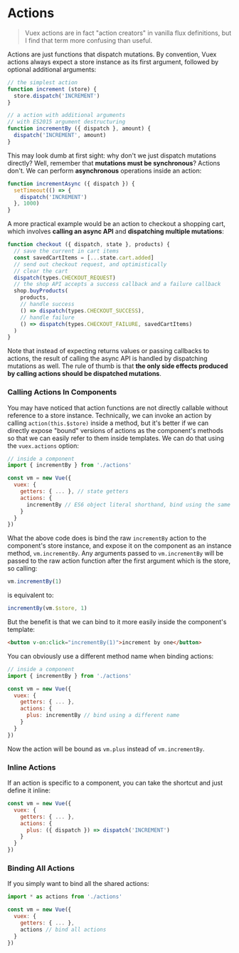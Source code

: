 # Actions

> Vuex actions are in fact "action creators" in vanilla flux definitions, but I find that term more confusing than useful.

Actions are just functions that dispatch mutations. By convention, Vuex actions always expect a store instance as its first argument, followed by optional additional arguments:

``` js
// the simplest action
function increment (store) {
  store.dispatch('INCREMENT')
}

// a action with additional arguments
// with ES2015 argument destructuring
function incrementBy ({ dispatch }, amount) {
  dispatch('INCREMENT', amount)
}
```

This may look dumb at first sight: why don't we just dispatch mutations directly? Well, remember that **mutations must be synchronous**? Actions don't. We can perform **asynchronous** operations inside an action:

``` js
function incrementAsync ({ dispatch }) {
  setTimeout(() => {
    dispatch('INCREMENT')
  }, 1000)
}
```

A more practical example would be an action to checkout a shopping cart, which involves **calling an async API** and **dispatching multiple mutations**:

``` js
function checkout ({ dispatch, state }, products) {
  // save the current in cart items
  const savedCartItems = [...state.cart.added]
  // send out checkout request, and optimistically
  // clear the cart
  dispatch(types.CHECKOUT_REQUEST)
  // the shop API accepts a success callback and a failure callback
  shop.buyProducts(
    products,
    // handle success
    () => dispatch(types.CHECKOUT_SUCCESS),
    // handle failure
    () => dispatch(types.CHECKOUT_FAILURE, savedCartItems)
  )
}
```

Note that instead of expecting returns values or passing callbacks to actions, the result of calling the async API is handled by dispatching mutations as well. The rule of thumb is that **the only side effects produced by calling actions should be dispatched mutations**.

### Calling Actions In Components

You may have noticed that action functions are not directly callable without reference to a store instance. Technically, we can invoke an action by calling `action(this.$store)` inside a method, but it's better if we can directly expose "bound" versions of actions as the component's methods so that we can easily refer to them inside templates. We can do that using the `vuex.actions` option:

``` js
// inside a component
import { incrementBy } from './actions'

const vm = new Vue({
  vuex: {
    getters: { ... }, // state getters
    actions: {
      incrementBy // ES6 object literal shorthand, bind using the same name
    }
  }
})
```

What the above code does is bind the raw `incrementBy` action to the component's store instance, and expose it on the component as an instance method, `vm.incrementBy`. Any arguments passed to `vm.incrementBy` will be passed to the raw action function after the first argument which is the store, so calling:

``` js
vm.incrementBy(1)
```

is equivalent to:

``` js
incrementBy(vm.$store, 1)
```

But the benefit is that we can bind to it more easily inside the component's template:

``` html
<button v-on:click="incrementBy(1)">increment by one</button>
```

You can obviously use a different method name when binding actions:

``` js
// inside a component
import { incrementBy } from './actions'

const vm = new Vue({
  vuex: {
    getters: { ... },
    actions: {
      plus: incrementBy // bind using a different name
    }
  }
})
```

Now the action will be bound as `vm.plus` instead of `vm.incrementBy`.

### Inline Actions

If an action is specific to a component, you can take the shortcut and just define it inline:

``` js
const vm = new Vue({
  vuex: {
    getters: { ... },
    actions: {
      plus: ({ dispatch }) => dispatch('INCREMENT')
    }
  }
})
```

### Binding All Actions

If you simply want to bind all the shared actions:

``` js
import * as actions from './actions'

const vm = new Vue({
  vuex: {
    getters: { ... },
    actions // bind all actions
  }
})
```
